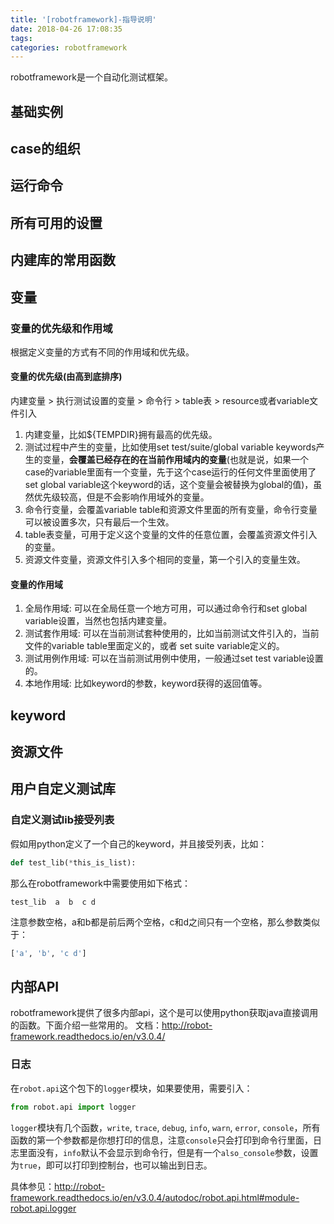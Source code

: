 ```yaml
---
title: '[robotframework]-指导说明'
date: 2018-04-26 17:08:35
tags:
categories: robotframework
---
```


robotframework是一个自动化测试框架。

<!--more-->

## 基础实例
## case的组织
## 运行命令

## 所有可用的设置
## 内建库的常用函数
## 变量

### 变量的优先级和作用域

根据定义变量的方式有不同的作用域和优先级。

#### 变量的优先级(由高到底排序)

内建变量 > 执行测试设置的变量 > 命令行 > table表 > resource或者variable文件引入

1. 内建变量，比如${TEMPDIR}拥有最高的优先级。
2. 测试过程中产生的变量，比如使用set test/suite/global variable keywords产生的变量，__会覆盖已经存在的在当前作用域内的变量__(也就是说，如果一个case的variable里面有一个变量，先于这个case运行的任何文件里面使用了set global variable这个keyword的话，这个变量会被替换为global的值)，虽然优先级较高，但是不会影响作用域外的变量。
3. 命令行变量，会覆盖variable table和资源文件里面的所有变量，命令行变量可以被设置多次，只有最后一个生效。
4. table表变量，可用于定义这个变量的文件的任意位置，会覆盖资源文件引入的变量。
5. 资源文件变量，资源文件引入多个相同的变量，第一个引入的变量生效。

#### 变量的作用域

1. 全局作用域: 可以在全局任意一个地方可用，可以通过命令行和set global variable设置，当然也包括内建变量。
2. 测试套作用域: 可以在当前测试套种使用的，比如当前测试文件引入的，当前文件的variable table里面定义的，或者 set suite variable定义的。
3. 测试用例作用域: 可以在当前测试用例中使用，一般通过set test variable设置的。
4. 本地作用域: 比如keyword的参数，keyword获得的返回值等。
## keyword
## 资源文件
## 用户自定义测试库

### 自定义测试lib接受列表

假如用python定义了一个自己的keyword，并且接受列表，比如：

``` python
def test_lib(*this_is_list):
```

那么在robotframework中需要使用如下格式：

``` robotframework
test_lib  a  b  c d
```

注意参数空格，a和b都是前后两个空格，c和d之间只有一个空格，那么参数类似于：
``` python
['a', 'b', 'c d']
```

## 内部API

robotframework提供了很多内部api，这个是可以使用python获取java直接调用的函数。下面介绍一些常用的。
文档：http://robot-framework.readthedocs.io/en/v3.0.4/

### 日志

在`robot.api`这个包下的`logger`模块，如果要使用，需要引入：

``` python
from robot.api import logger
```

`logger`模块有几个函数，`write`, `trace`, `debug`, `info`, `warn`, `error`, `console`，所有函数的第一个参数都是你想打印的信息，注意`console`只会打印到命令行里面，日志里面没有，`info`默认不会显示到命令行，但是有一个`also_console`参数，设置为`true`，即可以打印到控制台，也可以输出到日志。

具体参见：http://robot-framework.readthedocs.io/en/v3.0.4/autodoc/robot.api.html#module-robot.api.logger
